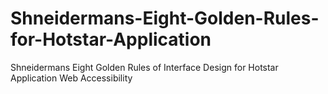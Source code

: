 # Shneidermans-Eight-Golden-Rules-for-Hotstar-Application
Shneidermans Eight Golden Rules of Interface Design for Hotstar Application
Web Accessibility

